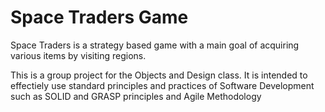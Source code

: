 # Space Traders Game


Space Traders is a strategy based game with a main goal of acquiring various items by visiting regions. 

This is a group project for the Objects and Design class. It is intended to effectiely use standard principles and practices of Software Development such as SOLID and GRASP principles and Agile Methodology
